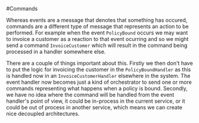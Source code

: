 
#Commands

Whereas events are a message that denotes that something has occured, commands are a different type of message that represents an action to be performed. For example when the event ```PolicyBound``` occurs we may want to invoice a customer as a reaction to that event ocurring and so we might send a command ```InvoiceCustomer``` which will result in the command being processed in a handler somewhere else.

There are a couple of things important about this. Firstly we then don't have to put the logic for invoicing the customer in the ```PolicyBoundHandler``` as this is handled now in an ```InvoiceCustomerHandler``` elsewhere in the system. The event handler now becomes just a kind of orchestrator to send one or more commands representing what happens when a policy is bound. Secondly, we have no idea where the command will be handled from the event handler's point of view, it could be in-process in the current service, or it could be out of process in another service, which means we can create nice decoupled architectures.


